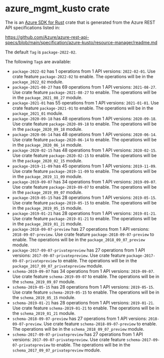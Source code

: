 # azure_mgmt_kusto crate

The is an [Azure SDK for Rust](https://github.com/Azure/azure-sdk-for-rust) crate that is generated from the Azure REST API specifications listed in:

https://github.com/Azure/azure-rest-api-specs/blob/main/specification/azure-kusto/resource-manager/readme.md

The default `Tag` is `package-2022-02`.

The following `Tag`s are available:

- `package-2022-02` has 1 operations from 1 API versions: `2022-02-01`. Use crate feature `package-2022-02` to enable. The operations will be in the `package_2022_02` module.
- `package-2021-08-27` has 69 operations from 1 API versions: `2021-08-27`. Use crate feature `package-2021-08-27` to enable. The operations will be in the `package_2021_08_27` module.
- `package-2021-01` has 55 operations from 1 API versions: `2021-01-01`. Use crate feature `package-2021-01` to enable. The operations will be in the `package_2021_01` module.
- `package-2020-09-18` has 48 operations from 1 API versions: `2020-09-18`. Use crate feature `package-2020-09-18` to enable. The operations will be in the `package_2020_09_18` module.
- `package-2020-06-14` has 48 operations from 1 API versions: `2020-06-14`. Use crate feature `package-2020-06-14` to enable. The operations will be in the `package_2020_06_14` module.
- `package-2020-02-15` has 48 operations from 1 API versions: `2020-02-15`. Use crate feature `package-2020-02-15` to enable. The operations will be in the `package_2020_02_15` module.
- `package-2019-11-09` has 45 operations from 1 API versions: `2019-11-09`. Use crate feature `package-2019-11-09` to enable. The operations will be in the `package_2019_11_09` module.
- `package-2019-09-07` has 34 operations from 1 API versions: `2019-09-07`. Use crate feature `package-2019-09-07` to enable. The operations will be in the `package_2019_09_07` module.
- `package-2019-05-15` has 28 operations from 1 API versions: `2019-05-15`. Use crate feature `package-2019-05-15` to enable. The operations will be in the `package_2019_05_15` module.
- `package-2019-01-21` has 28 operations from 1 API versions: `2019-01-21`. Use crate feature `package-2019-01-21` to enable. The operations will be in the `package_2019_01_21` module.
- `package-2018-09-07-preview` has 27 operations from 1 API versions: `2018-09-07-preview`. Use crate feature `package-2018-09-07-preview` to enable. The operations will be in the `package_2018_09_07_preview` module.
- `package-2017-09-07-privatepreview` has 27 operations from 1 API versions: `2017-09-07-privatepreview`. Use crate feature `package-2017-09-07-privatepreview` to enable. The operations will be in the `package_2017_09_07_privatepreview` module.
- `schema-2019-09-07` has 34 operations from 1 API versions: `2019-09-07`. Use crate feature `schema-2019-09-07` to enable. The operations will be in the `schema_2019_09_07` module.
- `schema-2019-05-15` has 28 operations from 1 API versions: `2019-05-15`. Use crate feature `schema-2019-05-15` to enable. The operations will be in the `schema_2019_05_15` module.
- `schema-2019-01-21` has 28 operations from 1 API versions: `2019-01-21`. Use crate feature `schema-2019-01-21` to enable. The operations will be in the `schema_2019_01_21` module.
- `schema-2018-09-07-preview` has 27 operations from 1 API versions: `2018-09-07-preview`. Use crate feature `schema-2018-09-07-preview` to enable. The operations will be in the `schema_2018_09_07_preview` module.
- `schema-2017-09-07-privatepreview` has 27 operations from 1 API versions: `2017-09-07-privatepreview`. Use crate feature `schema-2017-09-07-privatepreview` to enable. The operations will be in the `schema_2017_09_07_privatepreview` module.